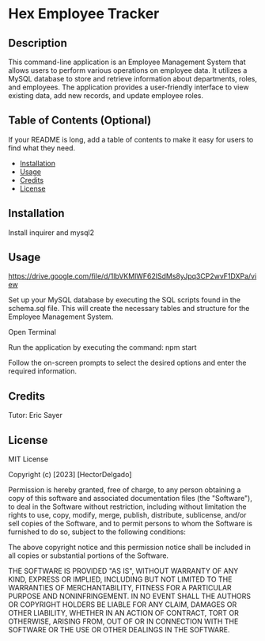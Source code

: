 # Hex Employee Tracker

## Description

This command-line application is an Employee Management System that allows users to perform various operations on employee data. It utilizes a MySQL database to store and retrieve information about departments, roles, and employees. The application provides a user-friendly interface to view existing data, add new records, and update employee roles.

## Table of Contents (Optional)

If your README is long, add a table of contents to make it easy for users to find what they need.

- [Installation](#installation)
- [Usage](#usage)
- [Credits](#credits)
- [License](#license)

## Installation

Install inquirer and mysql2

## Usage

https://drive.google.com/file/d/1lbVKMlWF62lSdMs8yJpq3CP2wvF1DXPa/view

Set up your MySQL database by executing the SQL scripts found in the schema.sql file. This will create the necessary tables and structure for the Employee Management System.

Open Terminal


Run the application by executing the command: npm start


Follow the on-screen prompts to select the desired options and enter the required information.

## Credits

Tutor: Eric Sayer

## License

MIT License

Copyright (c) [2023] [HectorDelgado]

Permission is hereby granted, free of charge, to any person obtaining a copy of this software and associated documentation files (the "Software"), to deal in the Software without restriction, including without limitation the rights to use, copy, modify, merge, publish, distribute, sublicense, and/or sell copies of the Software, and to permit persons to whom the Software is furnished to do so, subject to the following conditions:

The above copyright notice and this permission notice shall be included in all copies or substantial portions of the Software.

THE SOFTWARE IS PROVIDED "AS IS", WITHOUT WARRANTY OF ANY KIND, EXPRESS OR IMPLIED, INCLUDING BUT NOT LIMITED TO THE WARRANTIES OF MERCHANTABILITY, FITNESS FOR A PARTICULAR PURPOSE AND NONINFRINGEMENT. IN NO EVENT SHALL THE AUTHORS OR COPYRIGHT HOLDERS BE LIABLE FOR ANY CLAIM, DAMAGES OR OTHER LIABILITY, WHETHER IN AN ACTION OF CONTRACT, TORT OR OTHERWISE, ARISING FROM, OUT OF OR IN CONNECTION WITH THE SOFTWARE OR THE USE OR OTHER DEALINGS IN THE SOFTWARE.
